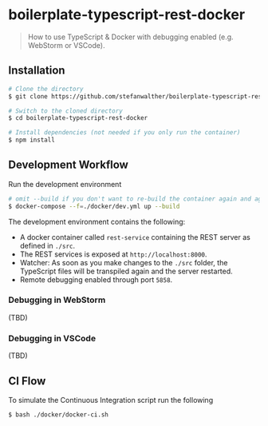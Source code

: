 # boilerplate-typescript-rest-docker

> How to use TypeScript & Docker with debugging enabled (e.g. WebStorm or VSCode).


## Installation

```sh
# Clone the directory
$ git clone https://github.com/stefanwalther/boilerplate-typescript-rest-docker

# Switch to the cloned directory
$ cd boilerplate-typescript-rest-docker

# Install dependencies (not needed if you only run the container)
$ npm install
```

## Development Workflow

Run the development environment
```sh
# omit --build if you don't want to re-build the container again and again
$ docker-compose --f=./docker/dev.yml up --build
```

The development environment contains the following:  

- A docker container called `rest-service` containing the REST server as defined in `./src`.  
- The REST services is exposed at `http://localhost:8000`.  
- Watcher: As soon as you make changes to the `./src` folder, the TypeScript files will be transpiled again and the server restarted.  
- Remote debugging enabled through port `5858`.  

### Debugging in WebStorm

(TBD)

### Debugging in VSCode

(TBD)

## CI Flow

To simulate the Continuous Integration script run the following

```sh
$ bash ./docker/docker-ci.sh
```



